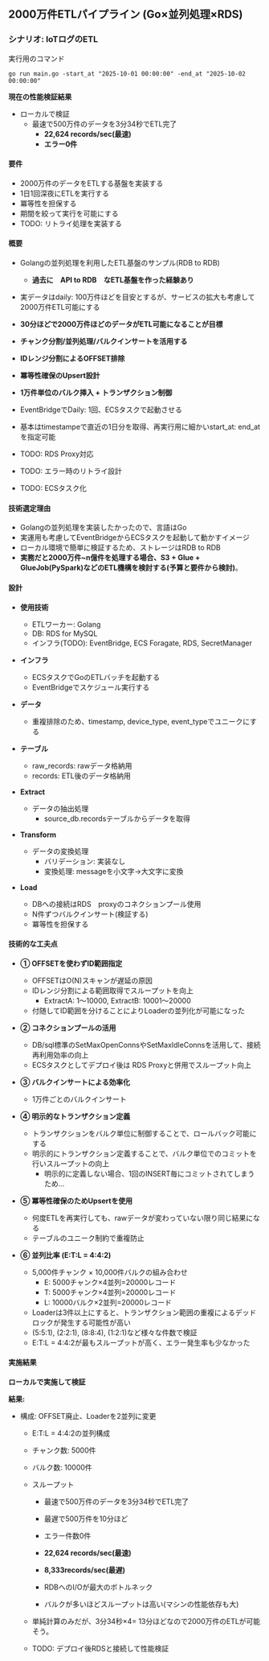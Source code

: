 ## 2000万件ETLパイプライン (Go×並列処理×RDS)
### シナリオ: IoTログのETL

実行用のコマンド
```
go run main.go -start_at "2025-10-01 00:00:00" -end_at "2025-10-02 00:00:00"
```

**現在の性能検証結果**
- ローカルで検証
    - 最速で500万件のデータを3分34秒でETL完了
      - **22,624 records/sec(最速)**
      - **エラー0件**

#### 要件
- 2000万件のデータをETLする基盤を実装する
- 1日1回深夜にETLを実行する
- 冪等性を担保する
- 期間を絞って実行を可能にする
- TODO: リトライ処理を実装する

#### 概要
- Golangの並列処理を利用したETL基盤のサンプル(RDB to RDB)
    - **過去に　API to RDB　なETL基盤を作った経験あり**
- 実データはdaily: 100万件ほどを目安とするが、サービスの拡大も考慮して2000万件ETL可能にする
- **30分ほどで2000万件ほどのデータがETL可能になることが目標**
- **チャンク分割/並列処理/バルクインサートを活用する**
- **IDレンジ分割によるOFFSET排除**
- **冪等性確保のUpsert設計**
- **1万件単位のバルク挿入 + トランザクション制御**
- EventBridgeでDaily: 1回、ECSタスクで起動させる
- 基本はtimestampeで直近の1日分を取得、再実行用に細かいstart_at: end_atを指定可能

- TODO: RDS Proxy対応
- TODO: エラー時のリトライ設計
- TODO: ECSタスク化

#### 技術選定理由
- Golangの並列処理を実装したかったので、言語はGo
- 実運用も考慮してEventBridgeからECSタスクを起動して動かすイメージ
- ローカル環境で簡単に検証するため、ストレージはRDB to RDB
- **実務だと2000万件~n億件を処理する場合、S3 + Glue + GlueJob(PySpark)などのETL機構を検討する(予算と要件から検討)**。

#### 設計
- **使用技術**
    - ETLワーカー: Golang
    - DB: RDS for MySQL
    - インフラ(TODO): EventBridge, ECS Foragate, RDS, SecretManager

- **インフラ**
    - ECSタスクでGoのETLバッチを起動する
    - EventBridgeでスケジュール実行する

- **データ**
    - 重複排除のため、timestamp, device_type, event_typeでユニークにする

- **テーブル**
    - raw_records: rawデータ格納用
    - records: ETL後のデータ格納用
- **Extract**
    - データの抽出処理
        - source_db.recordsテーブルからデータを取得
- **Transform**
    - データの変換処理
        - バリデーション: 実装なし
        - 変換処理: messageを小文字→大文字に変換
- **Load**
    - DBへの接続はRDS　proxyのコネクションプール使用
    - N件ずつバルクインサート(検証する)
    - 冪等性を担保する

#### 技術的な工夫点
- **① OFFSETを使わずID範囲指定**
    - OFFSETはO(N)スキャンが遅延の原因
    - IDレンジ分割による範囲取得でスループットを向上
        - ExtractA: 1〜10000, ExtractB: 10001〜20000
    - 付随してID範囲を分けることによりLoaderの並列化が可能になった

- **② コネクションプールの活用**
    - DB/sql標準のSetMaxOpenConnsやSetMaxIdleConnsを活用して、接続再利用効率の向上
    - ECSタスクとしてデプロイ後は RDS Proxyと併用でスループット向上
- **③ バルクインサートによる効率化**
    - 1万件ごとのバルクインサート
- **④ 明示的なトランザクション定義**
    - トランザクションをバルク単位に制御することで、ロールバック可能にする
    - 明示的にトランザクション定義することで、バルク単位でのコミットを行いスループットの向上
        - 明示的に定義しない場合、1回のINSERT毎にコミットされてしまうため...

- **⑤ 冪等性確保のためUpsertを使用**
    - 何度ETLを再実行しても、rawデータが変わっていない限り同じ結果になる
    - テーブルのユニーク制約で重複防止

- **⑥ 並列比率 (E:T:L = 4:4:2)**
    - 5,000件チャンク × 10,000件バルクの組み合わせ
        - E: 5000チャンク×4並列=20000レコード
        - T: 5000チャンク×4並列=20000レコード
        - L: 10000バルク×2並列=20000レコード
    - Loaderは3件以上にすると、トランザクション範囲の重複によるデッドロックが発生する可能性が高い
    - (5:5:1), (2:2:1), (8:8:4), (1:2:1)など様々な件数で検証
    -  E:T:L = 4:4:2が最もスループットが高く、エラー発生率も少なかった

#### 実施結果
**ローカルで実施して検証**

**結果:**
- 構成: OFFSET廃止、Loaderを2並列に変更
    - E:T:L = 4:4:2の並列構成
    - チャンク数: 5000件
    - バルク数: 10000件

    - スループット
        - 最速で500万件のデータを3分34秒でETL完了
        - 最遅で500万件を10分ほど
        - エラー件数0件
        - **22,624 records/sec(最速)**
        - **8,333records/sec(最遅)**

        - RDBへのI/Oが最大のボトルネック
        - バルクが多いほどスループットは高い(マシンの性能依存も大)

    - 単純計算のみだが、3分34秒×4= 13分ほどなので2000万件のETLが可能そう。
    - TODO: デプロイ後RDSと接続して性能検証

